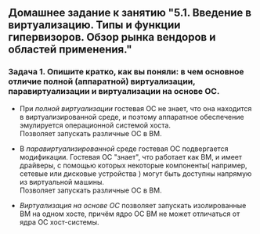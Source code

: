 ## Домашнее задание к занятию "5.1. Введение в виртуализацию. Типы и функции гипервизоров. Обзор рынка вендоров и областей применения."


### Задача 1. Опишите кратко, как вы поняли: в чем основное отличие полной (аппаратной) виртуализации, паравиртуализации и виртуализации на основе ОС.  

- При *_полной виртуализации_* гостевая ОС не знает, что она находится в виртуализированной среде, и поэтому аппаратное обеспечение эмулируется операционной системой хоста.  
Позволяет запускать различные ОС в ВМ.  

- В *_паравиртуализированной_* среде гостевая ОС подвергается модификации. Гостевая ОС "знает", что работает как ВМ, и имеет драйверы, с помощью которых некоторые компоненты( например, сетевые или дисковые устройства ) могут быть доступны напрямую  из виртуальной машины.  
Позволяет запускать различные ОС в ВМ.  

- *_Виртуализация на основе ОС_* позволяет запускать изолированные ВМ на одном хосте, причём ядро ОС ВМ не может отличаться от ядра ОС хост-системы.  


